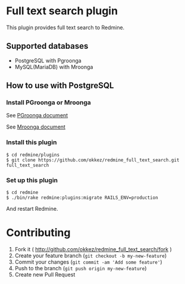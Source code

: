 # Full text search plugin

This plugin provides full text search to Redmine.

## Supported databases

* PostgreSQL with Pgroonga
* MySQL(MariaDB) with Mroonga

## How to use with PostgreSQL

### Install PGroonga or Mroonga

See [PGroonga document](https://pgroonga.github.io/install/)

See [Mroonga document](http://mroonga.org/docs/install.html)

### Install this plugin

```text
$ cd redmine/plugins
$ git clone https://github.com/okkez/redmine_full_text_search.git full_text_search
```

### Set up this plugin

```text
$ cd redmine
$ ./bin/rake redmine:plugins:migrate RAILS_ENV=production
```

And restart Redmine.

# Contributing

1. Fork it ( http://github.com/okkez/redmine_full_text_search/fork )
1. Create your feature branch (`git checkout -b my-new-feature`)
1. Commit your changes (`git commit -am 'Add some feature'`)
1. Push to the branch (`git push origin my-new-feature`)
1. Create new Pull Request
